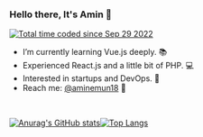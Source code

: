 ### Hello there, It's Amin 👋
<p>
<a href="https://wakatime.com/@06ea4e7e-6a57-40c1-ad9c-151ac361c86e"><img src="https://wakatime.com/badge/user/06ea4e7e-6a57-40c1-ad9c-151ac361c86e.svg" alt="Total time coded since Sep 29 2022" />
</a>
</p>

-  I’m currently learning Vue.js deeply. 📚
-  Experienced React.js and a little bit of PHP. 💻
-  Interested in startups and DevOps. 🌱
-  Reach me: [@aminemun18](https://t.me/aminemun18) 🤙

<br/>

<a href="https://github.com/MA-Mahmudi">
  
![Anurag's GitHub stats](https://github-readme-stats-ma-mahmudi.vercel.app/api?username=ma-mahmudi&show_icons=true&theme=github_dark&hide_border=true&card_width=400)![Top Langs](https://github-readme-stats-ma-mahmudi.vercel.app/api/top-langs/?username=ma-mahmudi&layout=compact&theme=github_dark&hide_border=true&card_width=350)
  
</a>

